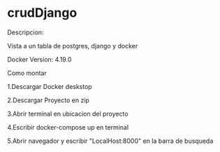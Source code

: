 # crudDjango

Descripcion:

Vista a un tabla de postgres, django y docker 

Docker Version: 4.19.0

Como montar 

1.Descargar Docker deskstop	

2.Descargar Proyecto en zip

3.Abrir terminal en ubicacion del proyecto 

4.Escribir docker-compose up en terminal

5.Abrir navegador y escribir "LocalHost:8000" en la barra de busqueda



